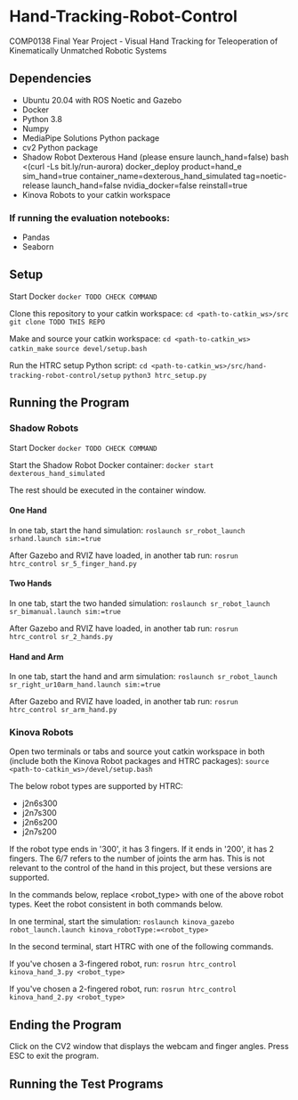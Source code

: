 # Hand-Tracking-Robot-Control
COMP0138 Final Year Project - Visual Hand Tracking for Teleoperation of Kinematically Unmatched Robotic Systems


## Dependencies
- Ubuntu 20.04 with ROS Noetic and Gazebo
- Docker
- Python 3.8
- Numpy
- MediaPipe Solutions Python package
- cv2 Python package
- Shadow Robot Dexterous Hand (please ensure launch_hand=false)
bash <(curl -Ls bit.ly/run-aurora) docker_deploy product=hand_e sim_hand=true container_name=dexterous_hand_simulated tag=noetic-release launch_hand=false nvidia_docker=false reinstall=true
- Kinova Robots to your catkin workspace

### If running the evaluation notebooks:
- Pandas
- Seaborn

## Setup
Start Docker
`docker TODO CHECK COMMAND`

Clone this repository to your catkin workspace:
`cd <path-to-catkin_ws>/src`
`git clone TODO THIS REPO`

Make and source your catkin workspace:
`cd <path-to-catkin_ws>`
`catkin_make`
`source devel/setup.bash`

Run the HTRC setup Python script:
`cd <path-to-catkin_ws>/src/hand-tracking-robot-control/setup`
`python3 htrc_setup.py`

## Running the Program

### Shadow Robots

Start Docker
`docker TODO CHECK COMMAND`

Start the Shadow Robot Docker container:
`docker start dexterous_hand_simulated`

The rest should be executed in the container window.

#### One Hand

In one tab, start the hand simulation:
`roslaunch sr_robot_launch srhand.launch sim:=true`

After Gazebo and RVIZ have loaded, in another tab run:
`rosrun htrc_control sr_5_finger_hand.py`

#### Two Hands

In one tab, start the two handed simulation:
`roslaunch sr_robot_launch sr_bimanual.launch sim:=true`

After Gazebo and RVIZ have loaded, in another tab run:
`rosrun htrc_control sr_2_hands.py`

#### Hand and Arm

In one tab, start the hand and arm simulation:
`roslaunch sr_robot_launch sr_right_ur10arm_hand.launch sim:=true`

After Gazebo and RVIZ have loaded, in another tab run:
`rosrun htrc_control sr_arm_hand.py`

### Kinova Robots

Open two terminals or tabs and source yout catkin workspace in both (include both the Kinova Robot packages and HTRC packages):
`source <path-to-catkin_ws>/devel/setup.bash`

The below robot types are supported by HTRC:
- j2n6s300
- j2n7s300
- j2n6s200
- j2n7s200

If the robot type ends in '300', it has 3 fingers. If it ends in '200', it has 2 fingers. The 6/7 refers to the number of joints the arm has. This is not relevant to the control of the hand in this project, but these versions are supported.

In the commands below, replace <robot_type> with one of the above robot types. Keet the robot consistent in both commands below.

In one terminal, start the simulation:
`roslaunch kinova_gazebo robot_launch.launch kinova_robotType:=<robot_type>`

In the second terminal, start HTRC with one of the following commands.

If you've chosen a 3-fingered robot, run:
`rosrun htrc_control kinova_hand_3.py <robot_type>`

If you've chosen a 2-fingered robot, run:
`rosrun htrc_control kinova_hand_2.py <robot_type>`

## Ending the Program

Click on the CV2 window that displays the webcam and finger angles. Press ESC to exit the program.

## Running the Test Programs

